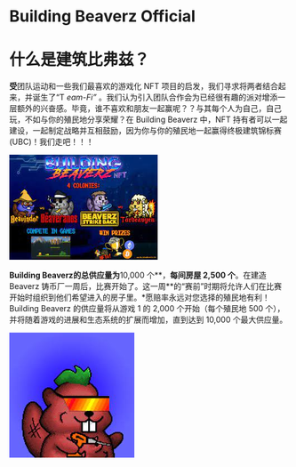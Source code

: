 # Building Beaverz Official

# 什么是建筑比弗兹？

**受**团队运动和一些我们最喜欢的游戏化 NFT 项目的启发，我们寻求将两者结合起来，并诞生了“T *eam-Fi”* 。我们认为引入团队合作会为已经很有趣的派对增添一层额外的兴奋感。毕竟，谁不喜欢和朋友一起赢呢？？与其每个人为自己，自己玩，不如与你的殖民地分享荣耀？在 Building Beaverz 中，NFT 持有者可以一起建设，一起制定战略并互相鼓励，因为你与你的殖民地一起赢得终极建筑锦标赛 (UBC)！我们走吧！！！

![sinfai](sinfai.png)



**Building Beaverz的总供应量为**10,000 个**，**每间房屋 2,500 个**。在建造 Beaverz 铸币厂一周后，比赛开始了。这一周**的“赛前”时期将允许人们在比赛开始时组织到他们希望进入的房子里。*愿赔率永远对您选择的殖民地有利！ Building Beaverz 的供应量将从游戏 1 的 2,000 个开始（每个殖民地 500 个），并将随着游戏的进展和生态系统的扩展而增加，直到达到 10,000 个最大供应量。

![snifai](snifai.png)

